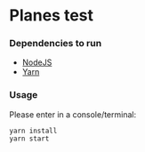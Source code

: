 # Planes test

### Dependencies to run
* [NodeJS](https://nodejs.org/en/)
* [Yarn](https://yarnpkg.com/en/)

### Usage

Please enter in a console/terminal:
    
    yarn install
    yarn start
